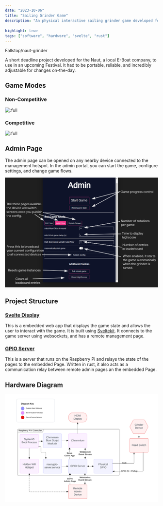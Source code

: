 ```yaml
---
date: "2023-10-06"
title: "Sailing Grinder Game"
description: "An physical interactive sailing grinder game developed for Naut."

highlight: true
tags: ["software", "hardware", "svelte", "rust"]
---
```


<script>
  import MarkdownLink from "$md/MarkdownLink.svelte";
</script>

<MarkdownLink href="https://github.com/Fallstop/naut-grinder">Fallstop/naut-grinder</MarkdownLink>

A short deadline project developed for the Naut, a local E-Boat company, to use in an upcoming Festival. It had to be portable, reliable, and incredibly adjustable for changes on-the-day.

## Game Modes
### Non-Competitive
![:full](./Compeditive/)
### Competitive
![:full](./NonCompeditive/)

## Admin Page
The admin page can be opened on any nearby device connected to the management hotspot. In the admin portal, you can start the game, configure settings, and change game flows.

![Admin Portal Configuration:large](./doc-images/AdultMode.png)


## Project Structure
### [Svelte Display](https://github.com/Fallstop/naut-grinder/tree/main/svelte-display)
This is a embedded web app that displays the game state and allows the user to interact with the game. It is built using [Sveltekit](https://kit.svelte.dev/).
It connects to the game server using websockets, and has a remote management page.

### [GPIO Server](https://github.com/Fallstop/naut-grinder/tree/main/gpio-server)
This is a server that runs on the Raspberry Pi and relays the state of the pages to the embedded Page. Written in rust, it also acts as a communication relay between remote admin pages an the embedded Page.

## Hardware Diagram
![:full:borderless](./doc-images/hardware-diagram.svg)
